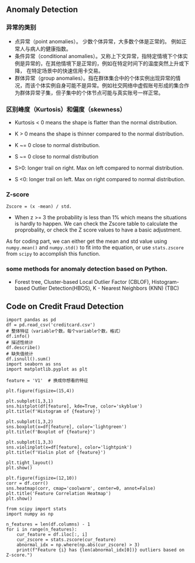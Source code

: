 ## Anomaly Detection

### 异常的类别
-  点异常（point anomalies）。 少数个体异常，大多数个体是正常的。 例如正常人与病人的健康指数。
-  条件异常（conditional anomalies）。又称上下文异常，指特定情境下个体实例是异常的，在其他情境下是正常的，例如在特定时间下的温度突然上升或下降， 在特定场景中的快速信用卡交易。
-  群体异常（group anomalies）。指在群体集合中的个体实例出现异常的情况，而该个体实例自身可能不是异常。例如社交网络中虚假账号形成的集合作为群体异常子集，但子集中的个体节点可能与真实账号一样正常。

  
### 区别峰度（Kurtosis）和偏度（skewness）
- Kurtosis  < 0 means the shape is flatter than the normal distribution.
- K > 0 means the shape is thinner compared to the normal distribution.
- K ~= 0 close to normal distribution.

- S ~= 0 close to normal distribution
- S>0: longer trail on right. Max on left compared to normal distribution.
- S <0: longer trail on left. Max on right compared to normal distribution.

### Z-score
    Zscore = (x -mean) / std. 

- When z >= 3 the probability is less than 1% which means the situations is hardly to happen. We can check the Zscore table to calculate the proprobality, or check the Z score values to have a basic adjustment.

As for coding part, we can either get the mean and std value using `numpy.mean()` and `numpy.std()` to fit into the equation, or use `stats.zscore` from `scipy` to accomplish this function. 

### some methods for anomaly detection based on Python.
 - Forest tree, Cluster-based Local Outlier Factor (CBLOF), Histogram-based Outlier Detection(HBOS), K - Nearest Neighbors (KNN) (TBC)



## Code on Credit Fraud Detection

```
import pandas as pd
df = pd.read_csv('creditcard.csv')
# 整体特征（variable个数，每个variable个数，格式）  
df.info()
# 描述性统计  
df.describe()
# 缺失值统计
df.isnull().sum()
import seaborn as sns
import matplotlib.pyplot as plt

feature = 'V1'  # 换成你想看的特征

plt.figure(figsize=(15,4))

plt.subplot(1,3,1)
sns.histplot(df[feature], kde=True, color='skyblue')
plt.title(f'Histogram of {feature}')

plt.subplot(1,3,2)
sns.boxplot(x=df[feature], color='lightgreen')
plt.title(f'Boxplot of {feature}')

plt.subplot(1,3,3)
sns.violinplot(x=df[feature], color='lightpink')
plt.title(f'Violin plot of {feature}')

plt.tight_layout()
plt.show()

plt.figure(figsize=(12,10))
corr = df.corr()
sns.heatmap(corr, cmap='coolwarm', center=0, annot=False)
plt.title('Feature Correlation Heatmap')
plt.show()

from scipy import stats
import numpy as np

n_features = len(df.columns) - 1
for i in range(n_features):
    cur_feature = df.iloc[:, i]
    cur_zscore = stats.zscore(cur_feature)
    abnormal_idx = np.where(np.abs(cur_zscore) > 3)
    print(f"Feature {i} has {len(abnormal_idx[0])} outliers based on Z-score.")

```

